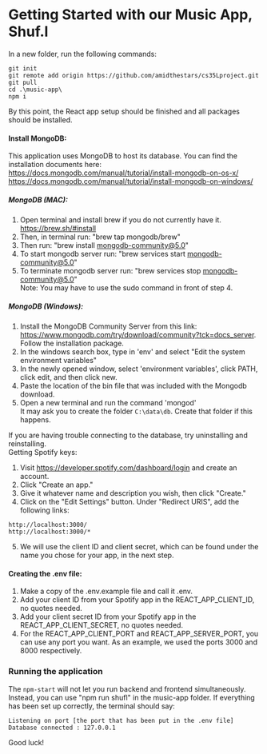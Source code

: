 # Getting Started with our Music App, Shuf.l

In a new folder, run the following commands:  
```
git init  
git remote add origin https://github.com/amidthestars/cs35Lproject.git  
git pull  
cd .\music-app\  
npm i  
```
By this point, the React app setup should be finished and all packages should be installed.

#### Install MongoDB: ####  
This application uses MongoDB to host its database. You can find the installation documents here:  
https://docs.mongodb.com/manual/tutorial/install-mongodb-on-os-x/  
https://docs.mongodb.com/manual/tutorial/install-mongodb-on-windows/  

##### MongoDB (MAC):  #####  
1. Open terminal and install brew if you do not currently have it.   https://brew.sh/#install
2. Then, in terminal run: "brew tap mongodb/brew"  
3. Then run: "brew install mongodb-community@5.0"  
4. To start mongodb server run: "brew services start mongodb-community@5.0"  
5. To terminate mongodb server run: "brew services stop mongodb-community@5.0"  
Note: You may have to use the sudo command in front of step 4.  

##### MongoDB (Windows):  ######  
1.  Install the MongoDB Community Server from this link: https://www.mongodb.com/try/download/community?tck=docs_server. Follow the installation package.  
2. In the windows search box, type in 'env' and select "Edit the system environment variables"  
3. In the newly opened window, select 'environment variables', click PATH, click edit, and then click new.  
4. Paste the location of the bin file that was included with the Mongodb download.  
5. Open a new terminal and run the command 'mongod'  
It may ask you to create the folder `C:\data\db`. Create that folder if this happens.

If you are having trouble connecting to the database, try uninstalling and reinstalling.  
Getting Spotify keys:  
1. Visit https://developer.spotify.com/dashboard/login and create an account.  
2. Click "Create an app."  
3. Give it whatever name and description you wish, then click "Create."  
4. Click on the "Edit Settings" button. Under "Redirect URIS", add the following links:  
```
http://localhost:3000/  
http://localhost:3000/*  
```
5. We will use the client ID and client secret, which can be found under the name you chose for your app, in the next step.    

#### Creating the .env file:  ####  
1. Make a copy of the .env.example file and call it .env.  
2. Add your client ID from your Spotify app in the REACT_APP_CLIENT_ID, no quotes needed.  
3. Add your client secret ID from your Spotify app in the REACT_APP_CLIENT_SECRET, no quotes needed.  
4. For the REACT_APP_CLIENT_PORT and REACT_APP_SERVER_PORT, you can use any port you want. As an example, we used the ports 3000 and 8000 respectively.

### Running the application ###
The `npm-start` will not let you run backend and frontend simultaneously. Instead, you can use "npm run shufl" in the music-app folder. If everything has been set up correctly, the terminal should say:  
```
Listening on port [the port that has been put in the .env file]  
Database connected : 127.0.0.1  
```

Good luck!  
